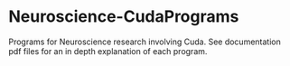 # Neuroscience-CudaPrograms
Programs for Neuroscience research involving Cuda. See documentation pdf files for an in depth explanation of each program.
